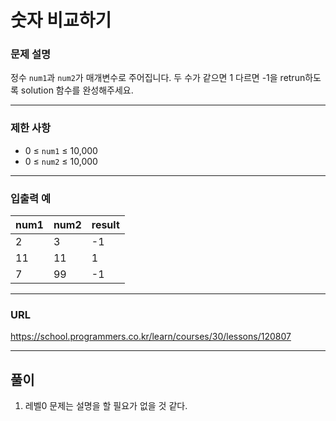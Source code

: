 # 숫자 비교하기

### 문제 설명

정수 `num1`과 `num2`가 매개변수로 주어집니다. 두 수가 같으면 1 다르면 -1을 retrun하도록 solution 함수를 완성해주세요.

-----------
### 제한 사항

- 0 ≤ `num1` ≤ 10,000
- 0 ≤ `num2` ≤ 10,000

-----------
### 입출력 예

| num1 | num2 | result |
|------|------|--------|
| 2    | 3    | -1     |
| 11   | 11   | 1      |
| 7    | 99   | -1     |

-----------
### URL

https://school.programmers.co.kr/learn/courses/30/lessons/120807

-----------
## 풀이
1. 레벨0 문제는 설명을 할 필요가 없을 것 같다.
